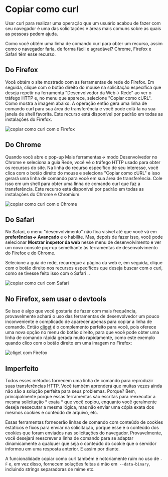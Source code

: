 # Copiar como curl

Usar curl para realizar uma operação que um usuário acabou de fazer com seu navegador é uma das solicitações e áreas mais comuns sobre as quais as pessoas pedem ajuda.

Como você obtém uma linha de comando curl para obter um recurso, assim como o navegador faria, de forma fácil e agradável? Chrome, Firefox e Safari têm esse recurso.

## Do Firefox

Você obtém o site mostrado com as ferramentas de rede do Firefox. Em seguida, clique com o botão direito do mouse na solicitação específica que deseja repetir na ferramenta "Desenvolvedor da Web-> Rede" ao ver o tráfego HTTP e, no menu que aparece, selecione "Copiar como cURL". Como mostra a imagem abaixo. A operação então gera uma linha de comando curl para sua área de transferência e você pode colá-la na sua janela de shell favorita. Este recurso está disponível por padrão em todas as instalações do Firefox.

![copiar como curl com o Firefox](../firefox-copy-as-curl.png)

## Do Chrome

Quando você abre o pop-up Mais ferramentas-> modo Desenvolvedor no Chrome e seleciona a guia Rede, você vê o tráfego HTTP usado para obter os recursos do site. Na linha do recurso específico de seu interesse, você clica com o botão direito do mouse e seleciona "Copiar como cURL" e isso gerará uma linha de comando para você em sua área de transferência. Cole isso em um shell para obter uma linha de comando curl que faz a transferência. Este recurso está disponível por padrão em todas as instalações do Chrome e Chromium.

![copiar como curl com o Chrome](../chrome-copy-as-curl.png)

## Do Safari

No Safari, o menu "desenvolvimento" não fica visível até que você vá em **preferências-> Avançado** e o habilite. Mas, depois de fazer isso, você pode selecionar **Mostrar inspetor da web** nesse menu de desenvolvimento e ver um novo console pop-up semelhante às ferramentas de desenvolvimento do Firefox e do Chrome.

Selecione a guia de rede, recarregue a página da web e, em seguida, clique com o botão direito nos recursos específicos que deseja buscar com o curl, como se tivesse feito isso com o Safari ..

![copiar como curl com Safari](../safari-copy-as-curl.png)

## No Firefox, sem usar o devtools

Se isso é algo que você gostaria de fazer com mais frequência, provavelmente achará o uso das ferramentas de desenvolvedor um pouco inconveniente e complicado de aparecer apenas para copiar a linha de comando. Então [cliget](https://addons.mozilla.org/en-US/firefox/addon/cliget/) é o complemento perfeito para você, pois oferece uma nova opção no menu do botão direito, para que você pode obter uma linha de comando rápida gerada muito rapidamente, como este exemplo quando clico com o botão direito em uma imagem no Firefox:

![cliget com Firefox](../firefox-cliget.png)

## Imperfeito

Todos esses métodos fornecem uma linha de comando para reproduzir suas transferências HTTP. Você também aprenderá que muitas vezes ainda não são a solução perfeita para seus problemas. Porque? Bem, principalmente porque essas ferramentas são escritas para reexecutar a mesma solicitação * exata * que você copiou, enquanto você geralmente deseja reexecutar a mesma lógica, mas não enviar uma cópia exata dos mesmos cookies e conteúdo de arquivo, etc.

Essas ferramentas fornecerão linhas de comando com conteúdo de cookies estáticos e fixos para enviar na solicitação, porque esse é o conteúdo dos cookies que foram enviados nas solicitações do navegador. Provavelmente, você desejará reescrever a linha de comando para se adaptar dinamicamente a qualquer que seja o conteúdo do cookie que o servidor informou em uma resposta anterior. E assim por diante.

A funcionalidade copiar como curl também é notoriamente ruim no uso de `-F` e, em vez disso, fornecem soluções feitas à mão em` --data-binary`, incluindo strings separadoras de mime etc.